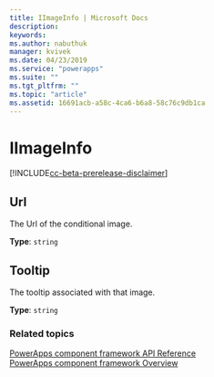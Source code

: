 ```yaml
---
title: IImageInfo | Microsoft Docs
description: 
keywords:
ms.author: nabuthuk
manager: kvivek
ms.date: 04/23/2019
ms.service: "powerapps"
ms.suite: ""
ms.tgt_pltfrm: ""
ms.topic: "article"
ms.assetid: 16691acb-a58c-4ca6-b6a8-58c76c9db1ca
---
```


# IImageInfo

[!INCLUDE[cc-beta-prerelease-disclaimer](../../../includes/cc-beta-prerelease-disclaimer.md)]

## Url

The Url of the conditional image.

**Type**: `string`

## Tooltip

The tooltip associated with that image.

**Type**: `string`


### Related topics

[PowerApps component framework API Reference](../reference/index.md)<br/>
[PowerApps component framework Overview](../overview.md)